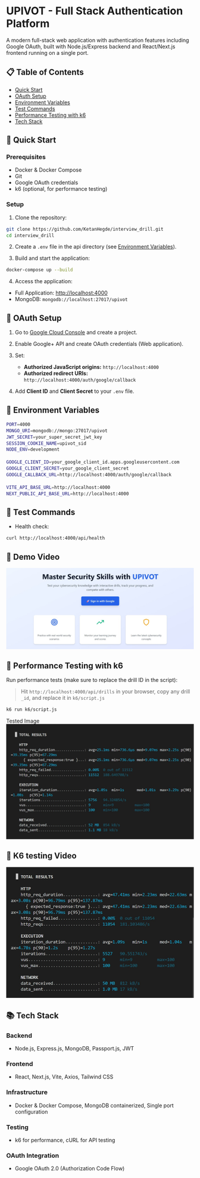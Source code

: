 # UPIVOT - Full Stack Authentication Platform

A modern full-stack web application with authentication features including Google OAuth, built with Node.js/Express backend and React/Next.js frontend running on a single port.

## 📋 Table of Contents

- [Quick Start](#quick-start)
- [OAuth Setup](#oauth-setup)
- [Environment Variables](#environment-variables)
- [Test Commands](#test-commands)
- [Performance Testing with k6](#performance-testing-with-k6)
- [Tech Stack](#tech-stack)

## 🚀 Quick Start

### Prerequisites

- Docker & Docker Compose
- Git
- Google OAuth credentials
- k6 (optional, for performance testing)

### Setup

1. Clone the repository:

```bash
git clone https://github.com/KetanHegde/interview_drill.git
cd interview_drill
```

2. Create a `.env` file in the api directory (see [Environment Variables](#environment-variables)).

3. Build and start the application:

```bash
docker-compose up --build
```

4. Access the application:

- Full Application: [http://localhost:4000](http://localhost:4000)
- MongoDB: `mongodb://localhost:27017/upivot`

## 🔐 OAuth Setup

1. Go to [Google Cloud Console](https://console.cloud.google.com/) and create a project.
2. Enable Google+ API and create OAuth credentials (Web application).
3. Set:

   - **Authorized JavaScript origins:** `http://localhost:4000`
   - **Authorized redirect URIs:** `http://localhost:4000/auth/google/callback`

4. Add **Client ID** and **Client Secret** to your `.env` file.

## 🔧 Environment Variables

```bash
PORT=4000
MONGO_URI=mongodb://mongo:27017/upivot
JWT_SECRET=your_super_secret_jwt_key
SESSION_COOKIE_NAME=upivot_sid
NODE_ENV=development

GOOGLE_CLIENT_ID=your_google_client_id.apps.googleusercontent.com
GOOGLE_CLIENT_SECRET=your_google_client_secret
GOOGLE_CALLBACK_URL=http://localhost:4000/auth/google/callback

VITE_API_BASE_URL=http://localhost:4000
NEXT_PUBLIC_API_BASE_URL=http://localhost:4000
```

## 🧪 Test Commands

- Health check:

```bash
curl http://localhost:4000/api/health
```

## 🎥 Demo Video
[![Watch the demo](images/demo.jpg)](https://www.loom.com/share/0ca5af6b916947bd9b6a7e3bb5ef9557?sid=1f085f88-bfd5-46a9-adc2-212d7d3b6cab)


## 🚀 Performance Testing with k6

Run performance tests (make sure to replace the drill ID in the script):

> Hit `http://localhost:4000/api/drills` in your browser, copy any drill `_id`, and replace it in `k6/script.js`

```bash
k6 run k6/script.js
```

Tested Image
![k6_testing](images/k6_testing.jpg)

## 🎥 K6 testing Video
[![Watch the testing](images/k6_testing_demo.jpg)](https://www.loom.com/share/bc7e59d413d749949340a628303cbb05?sid=fa7aec10-32e8-41ef-b524-6cf6f31b5cd0)

## 📚 Tech Stack

### Backend

- Node.js, Express.js, MongoDB, Passport.js, JWT

### Frontend

- React, Next.js, Vite, Axios, Tailwind CSS

### Infrastructure

- Docker & Docker Compose, MongoDB containerized, Single port configuration

### Testing

- k6 for performance, cURL for API testing

### OAuth Integration

- Google OAuth 2.0 (Authorization Code Flow)

